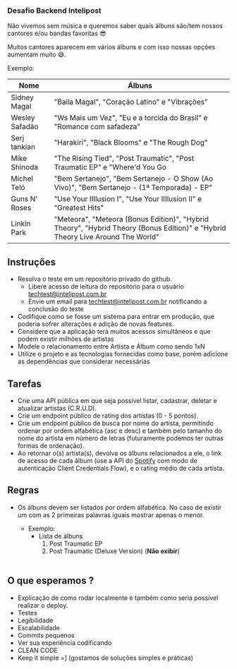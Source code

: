 

### Desafio Backend Intelipost

Não vivemos sem música e queremos saber quais álbuns são/tem nossos cantores e/ou bandas favoritas 😎

Muitos cantores aparecem em vários álbuns e com isso nossas opções aumentam muito 😅.

Exemplo:

| Nome  | Álbuns  |
|---|---|
| Sidney Magal  | "Baila Magal", "Coração Latino" e "Vibrações"  |
|  Wesley Safadão |  "Ws Mais um Vez", "Eu e a torcida do Brasil" e "Romance com safadeza" |
|  Serj tankian |  "Harakiri", "Black Blooms" e "The Rough Dog" |
|  Mike Shinoda |  "The Rising Tied", "Post Traumatic", "Post Traumatic EP" e "Where'd You Go  |
|  Michel Teló |  "Bem Sertanejo", "Bem Sertanejo - O Show (Ao Vivo)", "Bem Sertanejo - (1ª Temporada) - EP"|
|  Guns N' Roses |  "Use Your IIIlusion I", "Use Your IIIlusion II" e "Greatest Hits"|
|  Linkin Park |  "Meteora", "Meteora (Bonus Edition)", "Hybrid Theory", "Hybrid Theory (Bonus Edition)" e  "Hybrid Theory Live Around The World"|

## Instruções

 * Resolva o teste em um repositório privado do github. 
	* Libere acesso de leitura do repositório para o usuário techtest@intelipost.com.br
	* Envie um email para techtest@intelipost.com.br notificando a conclusão do teste 
 * Codifique como se fosse um sistema para entrar em produção, que poderia sofrer alterações e adição de novas features.
 * Considere que a aplicação terá muitos acessos simultâneos e que podem existir milhões de artistas
 * Modele o relacionamento entre Artista e Álbum como sendo 1xN
 * Utilize o projeto e as tecnologias fornecidas como base, porém adicione as dependências que considerar necessárias

## Tarefas
 
 * Crie uma API pública em que seja possível listar, cadastrar, deletar e atualizar artistas (C.R.U.D).
 * Crie um endpoint público de rating dos artistas (0 - 5 pontos).
 * Crie um endpoint público de busca por nome do artista, permitindo ordenar por ordem alfabética (asc e desc) e também pelo tamanho do nome do artista em número de letras (futuramente podemos ter outras formas de ordenação).
 * Ao retornar o(s) artista(s), devolva os álbuns relacionados a ele, o link de acesso de cada álbum (use a API do [Spotify](https://developer.spotify.com/documentation/web-api/) com modo de autenticação Client Credentials Flow), e o rating médio de cada artista.

## Regras
 
 * Os álbuns devem ser listados por ordem alfabética. No caso de existir um com as 2 primeiras palavras iguais mostrar apenas o menor.
 
   * Exemplo: <br/>
      * Lista de álbuns <br/>
        1) Post Traumatic EP <br/>
        2) Post Traumatic (Deluxe Version) (**Não exibir**) <br/>
        <br/>

## O que esperamos ?

 * Explicação de como rodar localmente e também como seria possível realizar o deploy.
 * Testes
 * Legibilidade
 * Escalabilidade 
 * Commits pequenos
 * Ver sua experiência codificando
 * CLEAN CODE
 * Keep it simple =] (gostamos de soluções simples e práticas)
